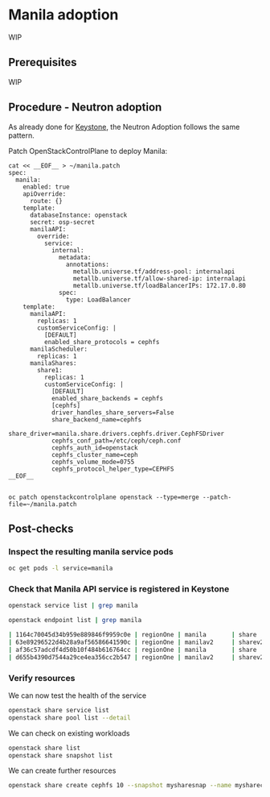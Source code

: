 # Manila adoption

WIP

## Prerequisites

WIP

## Procedure - Neutron adoption

As already done for [Keystone](https://github.com/openstack-k8s-operators/data-plane-adoption/blob/main/keystone_adoption.md), the Neutron Adoption follows the same pattern.

Patch OpenStackControlPlane to deploy Manila:

```
cat << __EOF__ > ~/manila.patch
spec:
  manila:
    enabled: true
    apiOverride:
      route: {}
    template:
      databaseInstance: openstack
      secret: osp-secret
      manilaAPI:
        override:
          service:
            internal:
              metadata:
                annotations:
                  metallb.universe.tf/address-pool: internalapi
                  metallb.universe.tf/allow-shared-ip: internalapi
                  metallb.universe.tf/loadBalancerIPs: 172.17.0.80
              spec:
                type: LoadBalancer
    template:
      manilaAPI:
        replicas: 1
        customServiceConfig: |
          [DEFAULT]
          enabled_share_protocols = cephfs
      manilaScheduler:
        replicas: 1
      manilaShares:
        share1:
          replicas: 1
          customServiceConfig: |
            [DEFAULT]
            enabled_share_backends = cephfs
            [cephfs]
            driver_handles_share_servers=False
            share_backend_name=cephfs
            share_driver=manila.share.drivers.cephfs.driver.CephFSDriver
            cephfs_conf_path=/etc/ceph/ceph.conf
            cephfs_auth_id=openstack
            cephfs_cluster_name=ceph
            cephfs_volume_mode=0755
            cephfs_protocol_helper_type=CEPHFS
__EOF__


oc patch openstackcontrolplane openstack --type=merge --patch-file=~/manila.patch
```

## Post-checks

### Inspect the resulting manila service pods

```bash
oc get pods -l service=manila 
```

### Check that Manila API service is registered in Keystone

```bash
openstack service list | grep manila
```

```bash
openstack endpoint list | grep manila

| 1164c70045d34b959e889846f9959c0e | regionOne | manila       | share        | True    | internal  | http://manila-internal.openstack.svc:8786/v1/%(project_id)s        |
| 63e89296522d4b28a9af56586641590c | regionOne | manilav2     | sharev2      | True    | public    | https://manila-public-openstack.apps-crc.testing/v2                |
| af36c57adcdf4d50b10f484b616764cc | regionOne | manila       | share        | True    | public    | https://manila-public-openstack.apps-crc.testing/v1/%(project_id)s |
| d655b4390d7544a29ce4ea356cc2b547 | regionOne | manilav2     | sharev2      | True    | internal  | http://manila-internal.openstack.svc:8786/v2                       |
```

### Verify resources

We can now test the health of the service

```bash
openstack share service list
openstack share pool list --detail
```

We can check on existing workloads

```bash
openstack share list
openstack share snapshot list
```

We can create further resources
```bash
openstack share create cephfs 10 --snapshot mysharesnap --name myshareclone
```



